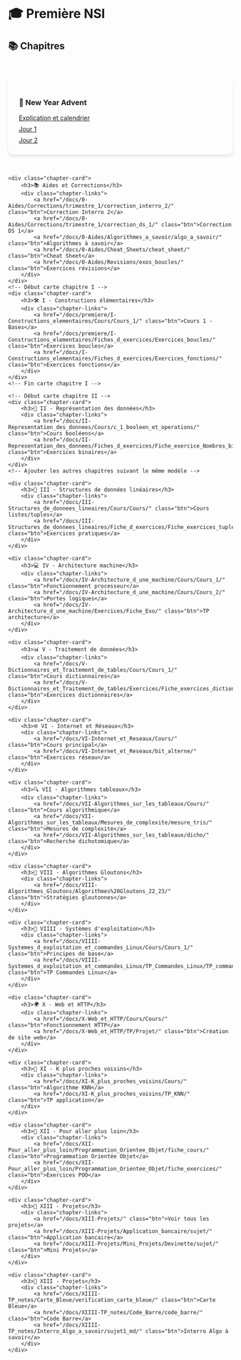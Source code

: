 # 🎓 Première NSI

## 📚 Chapitres

<style>
.chapter-cards {
    display: grid;
    grid-template-columns: repeat(auto-fit, minmax(300px, 1fr));
    gap: 2rem;
    padding: 2rem 0;
}

.chapter-card {
    background: var(--md-default-bg-color);
    border-radius: 12px;
    padding: 1.5rem;
    box-shadow: 0 4px 6px rgba(0, 0, 0, 0.1);
    transition: transform 0.3s ease;
}

.chapter-card:hover {
    transform: translateY(-5px);
}

.chapter-links {
    display: flex;
    flex-direction: column;
    gap: 0.5rem;
    margin-top: 1rem;
}
</style>

<section class="chapter-cards">
    <!-- Section Aides et New Year Advent -->
    <div class="chapter-card">
        <h3>🎄 New Year Advent</h3>
        <div class="chapter-links">
            <a href="0-New_Year_Advent/new_year_advent" class="btn">Explication et calendrier</a>
            <a href="0-New_Year_Advent/Exercices_J1-J9/Jour_1" class="btn">Jour 1</a>
            <a href="0-New_Year_Advent/Exercices_J1-J9/Jour_2" class="btn">Jour 2</a>
        </div>
    </div>

    <div class="chapter-card">
        <h3>📚 Aides et Corrections</h3>
        <div class="chapter-links">
            <a href="/docs/0-Aides/Corrections/trimestre_1/correction_interro_2/" class="btn">Correction Interro 2</a>
            <a href="/docs/0-Aides/Corrections/trimestre_1/correction_ds_1/" class="btn">Correction DS 1</a>
            <a href="/docs/0-Aides/Algorithmes_a_savoir/algo_a_savoir/" class="btn">Algorithmes à savoir</a>
            <a href="/docs/0-Aides/Cheat_Sheets/cheat_sheet/" class="btn">Cheat Sheet</a>
            <a href="/docs/0-Aides/Revisions/exos_boucles/" class="btn">Exercices révisions</a>
        </div>
    </div>
    <!-- Début carte chapitre I -->
    <div class="chapter-card">
        <h3>🛠️ I - Constructions élémentaires</h3>
        <div class="chapter-links">
            <a href="/docs/premiere/I-Constructions_elementaires/Cours/Cours_1/" class="btn">Cours 1 - Bases</a>
            <a href="/docs/premiere/I-Constructions_elementaires/Fiches_d_exercices/Exercices_boucles/" class="btn">Exercices boucles</a>
            <a href="/docs/I-Constructions_elementaires/Fiches_d_exercices/Exercices_fonctions/" class="btn">Exercices fonctions</a>
        </div>
    </div>
    <!-- Fin carte chapitre I -->

    <!-- Début carte chapitre II -->
    <div class="chapter-card">
        <h3>🔢 II - Représentation des données</h3>
        <div class="chapter-links">
            <a href="/docs/II-Representation_des_donnees/Cours/c_1_booleen_et_operations/" class="btn">Cours booléens</a>
            <a href="/docs/II-Representation_des_donnees/Fiches_d_exercices/Fiche_exercice_Nombres_binaires/" class="btn">Exercices binaires</a>
        </div>
    </div>
    <!-- Ajouter les autres chapitres suivant le même modèle -->

    <div class="chapter-card">
        <h3>🧱 III - Structures de données linéaires</h3>
        <div class="chapter-links">
            <a href="/docs/III-Structures_de_donnees_lineaires/Cours/Cours/" class="btn">Cours listes/tuples</a>
            <a href="/docs/III-Structures_de_donnees_lineaires/Fiche_d_exercices/Fiche_exercices_tuples_listes/" class="btn">Exercices pratiques</a>
        </div>
    </div>

    <div class="chapter-card">
        <h3>💻 IV - Architecture machine</h3>
        <div class="chapter-links">
            <a href="/docs/IV-Architecture_d_une_machine/Cours/Cours_1/" class="btn">Fonctionnement processeur</a>
            <a href="/docs/IV-Architecture_d_une_machine/Cours/Cours_2/" class="btn">Portes logiques</a>
            <a href="/docs/IV-Architecture_d_une_machine/Exercices/Fiche_Exo/" class="btn">TP architecture</a>
        </div>
    </div>

    <div class="chapter-card">
        <h3>📊 V - Traitement de données</h3>
        <div class="chapter-links">
            <a href="/docs/V-Dictionnaires_et_Traitement_de_tables/Cours/Cours_1/" class="btn">Cours dictionnaires</a>
            <a href="/docs/V-Dictionnaires_et_Traitement_de_tables/Exercices/Fiche_exercices_dictionnaires/" class="btn">Exercices dictionnaires</a>
        </div>
    </div>

    <div class="chapter-card">
        <h3>🌐 VI - Internet et Réseaux</h3>
        <div class="chapter-links">
            <a href="/docs/VI-Internet_et_Reseaux/Cours/" class="btn">Cours principal</a>
            <a href="/docs/VI-Internet_et_Reseaux/bit_alterne/" class="btn">Exercices réseau</a>
        </div>
    </div>

    <div class="chapter-card">
        <h3>🔍 VII - Algorithmes tableaux</h3>
        <div class="chapter-links">
            <a href="/docs/VII-Algorithmes_sur_les_tableaux/Cours/" class="btn">Cours algorithmique</a>
            <a href="/docs/VII-Algorithmes_sur_les_tableaux/Mesures_de_complexite/mesure_tris/" class="btn">Mesures de complexité</a>
            <a href="/docs/VII-Algorithmes_sur_les_tableaux/dicho/" class="btn">Recherche dichotomique</a>
        </div>
    </div>

    <div class="chapter-card">
        <h3>🧠 VIII - Algorithmes Gloutons</h3>
        <div class="chapter-links">
            <a href="/docs/VIII-Algorithmes_Gloutons/Algorithmes%20Gloutons_22_23/" class="btn">Stratégies gloutonnes</a>
        </div>
    </div>

    <div class="chapter-card">
        <h3>🐧 VIIII - Systèmes d'exploitation</h3>
        <div class="chapter-links">
            <a href="/docs/VIIII-Systemes_d_exploitation_et_commandes_Linux/Cours/Cours_1/" class="btn">Principes de base</a>
            <a href="/docs/VIIII-Systemes_d_exploitation_et_commandes_Linux/TP_Commandes_Linux/TP_commandes_linux/" class="btn">TP Commandes Linux</a>
        </div>
    </div>

    <div class="chapter-card">
        <h3>🌍 X - Web et HTTP</h3>
        <div class="chapter-links">
            <a href="/docs/X-Web_et_HTTP/Cours/Cours/" class="btn">Fonctionnement HTTP</a>
            <a href="/docs/X-Web_et_HTTP/TP/Projet/" class="btn">Création de site web</a>
        </div>
    </div>

    <div class="chapter-card">
        <h3>🤖 XI - K plus proches voisins</h3>
        <div class="chapter-links">
            <a href="/docs/XI-K_plus_proches_voisins/Cours/" class="btn">Algorithme KNN</a>
            <a href="/docs/XI-K_plus_proches_voisins/TP_KNN/" class="btn">TP application</a>
        </div>
    </div>

    <div class="chapter-card">
        <h3>🚀 XII - Pour aller plus loin</h3>
        <div class="chapter-links">
            <a href="/docs/XII-Pour_aller_plus_loin/Programmation_Orientee_Objet/fiche_cours/" class="btn">Programmation Orientée Objet</a>
            <a href="/docs/XII-Pour_aller_plus_loin/Programmation_Orientee_Objet/fiche_exercices/" class="btn">Exercices POO</a>
        </div>
    </div>

    <div class="chapter-card">
        <h3>🎨 XIII - Projets</h3>
        <div class="chapter-links">
            <a href="/docs/XIII-Projets/" class="btn">Voir tous les projets</a>
            <a href="/docs/XIII-Projets/Application_bancaire/sujet/" class="btn">Application bancaire</a>
            <a href="/docs/XIII-Projets/Mini_Projets/Devinette/sujet/" class="btn">Mini Projets</a>
        </div>
    </div>

    <div class="chapter-card">
        <h3>🎨 XIII - Projets</h3>
        <div class="chapter-links">
            <a href="/docs/XIIII-TP_notes/Carte_Bleue/verification_carte_bleue/" class="btn">Carte Bleue</a>
            <a href="/docs/XIIII-TP_notes/Code_Barre/code_barre/" class="btn">Code Barre</a>
            <a href="/docs/XIIII-TP_notes/Interro_Algo_a_savoir/sujet1_md/" class="btn">Interro Algo à savoir</a>
        </div>
    </div>
</section>
